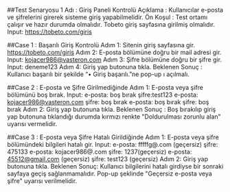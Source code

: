 ##Test Senaryosu 1
Adı : Giriş Paneli Kontrolü
Açıklama : Kullanıcılar e-posta ve şifrelerini girerek sisteme giriş yapabilmelidir.
Ön Koşul : Test ortamı çalışır ve hazır durumda olmalıdır. Tobeto giriş sayfasına girilmiş olmalıdır.
Input: https://tobeto.com/giris


##Case 1 : Başarılı Giriş Kontrolü
Adım 1: Sitenin giriş sayfasına gir.
https://tobeto.com/giris
Adım 2: E-posta bölümüne doğru bir mail adresi gir.
Input: kojacer986@vasteron.com
Adım 3: Şifre bölümüne doğru bir şifre gir.
Input: deneme123
Adım 4: Giriş yap butonuna tıkla.
Beklenen Sonuç : Kullanıcı başarılı bir şekilde “• Giriş başarılı.”ne pop-up ı açılmalı.



##Case 2 : E-posta ve Şifre Girilmediğinde
Adım 1: E-posta veya şifre bölümünü boş bırak.
Input:  e-posta: boş bırak şifre:test123
e-posta: kojacer986@vasteron.com  şifre: boş bırak 
e-posta: boş bırak şifre: boş bırak
Adım 2: Giriş yap butonuna tıkla.
Beklenen Sonuç : Boş bırakılıp giriş yap butonuna tıklandığı durumda kırmızı renkte "Doldurulması zorunlu alan" uyarısı vermelidir.


##Case 3 :  E-posta veya Şifre Hatalı Girildiğinde
Adım 1: E-posta veya şifre bölümündeki bilgileri hatalı gir.
Input:  e-posta: fffffg@.com  (geçersiz)  şifre: 475133
e-posta: kojacer986@.com  şifre: 1237(geçersiz)
e-posta: 45512@gmail.com  (geçersiz) şifre: test123 (geçersiz)
Adım 2: Giriş yap butonuna tıkla.
Beklenen Sonuç: Kullanıcı bilgilerini hatalı girdiyse bir sonraki sayfaya geçiş sağlanmamalıdır. Pop-up şeklinde "Geçersiz e-posta veya şifre" uyarısı verilmelidir. 
